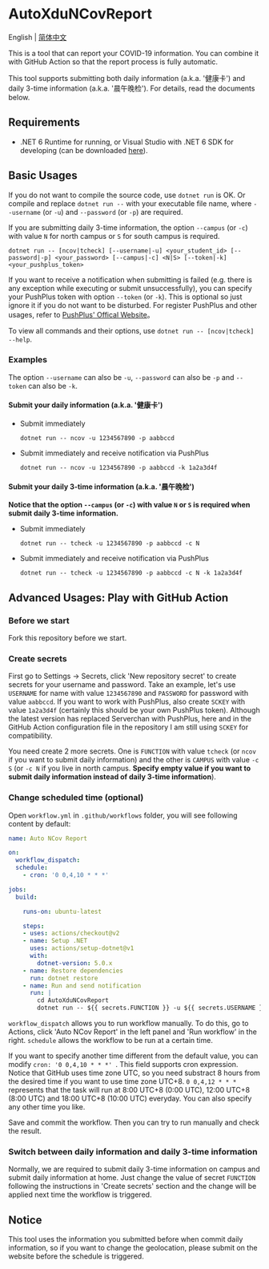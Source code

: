 # AutoXduNCovReport

English | [简体中文](./README_zh-CN.md)

This is a tool that can report your COVID-19 information. You can combine it with GitHub Action so that the report process is fully automatic.

This tool supports submitting both daily information (a.k.a. '健康卡') and daily 3-time information (a.k.a. '晨午晚检'). For details, read the documents below.

## Requirements

- .NET 6 Runtime for running, or Visual Studio with .NET 6 SDK for developing (can be downloaded [here](https://dotnet.microsoft.com/download/dotnet)).

## Basic Usages

If you do not want to compile the source code, use `dotnet run` is OK. Or compile and replace `dotnet run --` with your executable file name, where `--username` (or `-u`) and `--password` (or `-p`) are required.

If you are submitting daily 3-time information, the option `--campus` (or `-c`) with value `N` for north campus or `S` for south campus is required.

`dotnet run -- [ncov|tcheck] [--username|-u] <your_student_id> [--password|-p] <your_password> [--campus|-c] <N|S> [--token|-k] <your_pushplus_token>`

If you want to receive a notification when submitting is failed (e.g. there is any exception while executing or submit unsuccessfully), you can specify your PushPlus token with option `--token` (or `-k`). This is optional so just ignore it if you do not want to be disturbed. For register PushPlus and other usages, refer to [PushPlus' Offical Website](https://www.pushplus.plus/)。

To view all commands and their options, use `dotnet run -- [ncov|tcheck] --help`.

### Examples

The option `--username` can also be `-u`, `--password` can also be `-p` and `--token` can also be `-k`.

#### Submit your daily information (a.k.a. '健康卡')

- Submit immediately

  `dotnet run -- ncov -u 1234567890 -p aabbccd`

- Submit immediately and receive notification via PushPlus

  `dotnet run -- ncov -u 1234567890 -p aabbccd -k 1a2a3d4f`

#### Submit your daily 3-time information (a.k.a. '晨午晚检')

**Notice that the option `--campus` (or `-c`) with value `N` or `S` is required when submit daily 3-time information.**

- Submit immediately

  `dotnet run -- tcheck -u 1234567890 -p aabbccd -c N`

- Submit immediately and receive notification via PushPlus

  `dotnet run -- tcheck -u 1234567890 -p aabbccd -c N -k 1a2a3d4f`

## Advanced Usages: Play with GitHub Action

### Before we start

Fork this repository before we start.

### Create secrets

First go to Settings -> Secrets, click 'New repository secret' to create secrets for your username and password. Take an example, let's use `USERNAME` for name with value `1234567890` and `PASSWORD` for password with value `aabbccd`. If you want to work with PushPlus, also create `SCKEY` with value `1a2a3d4f` (certainly this should be your own PushPlus token). Although the latest version has replaced Serverchan with PushPlus, here and in the GitHub Action configuration file in the repository I am still using `SCKEY` for compatibility.

You need create 2 more secrets. One is `FUNCTION` with value `tcheck` (or `ncov` if you want to submit daily information) and the other is `CAMPUS` with value `-c S` (or `-c N` if you live in north campus. **Specify empty value if you want to submit daily information instead of daily 3-time information**).

### Change scheduled time (optional)

Open `workflow.yml` in `.github/workflows` folder, you will see following content by default:

```yaml
name: Auto NCov Report

on:
  workflow_dispatch:
  schedule:
    - cron: '0 0,4,10 * * *'

jobs:
  build:

    runs-on: ubuntu-latest

    steps:
    - uses: actions/checkout@v2
    - name: Setup .NET
      uses: actions/setup-dotnet@v1
      with:
        dotnet-version: 5.0.x
    - name: Restore dependencies
      run: dotnet restore
    - name: Run and send notification
      run: |
        cd AutoXduNCovReport
        dotnet run -- ${{ secrets.FUNCTION }} -u ${{ secrets.USERNAME }} -p "${{ secrets.PASSWORD }}" ${{ secrets.CAMPUS }} -k ${{ secrets.SCKEY }}
```

`workflow_dispatch` allows you to run workflow manually. To do this, go to Actions, click 'Auto NCov Report' in the left panel and 'Run workflow' in the right. `schedule` allows the workflow to be run at a certain time.

If you want to specify another time different from the default value, you can modify `cron: '0 0,4,10 * * *' `. This field supports cron expression. Notice that GitHub uses time zone UTC, so you need substract 8 hours from the desired time if you want to use time zone UTC+8. `0 0,4,12 * * *` represents that the task will run at 8:00 UTC+8 (0:00 UTC), 12:00 UTC+8 (8:00 UTC) and 18:00 UTC+8 (10:00 UTC) everyday. You can also specify any other time you like.

Save and commit the workflow. Then you can try to run manually and check the result.

### Switch between daily information and daily 3-time information

Normally, we are required to submit daily 3-time information on campus and submit daily information at home. Just change the value of secret `FUNCTION` following the instructions in 'Create secrets' section and the change will be applied next time the workflow is triggered.

## Notice

This tool uses the information you submitted before when commit daily information, so if you want to change the geolocation, please submit on the website before the schedule is triggered.
